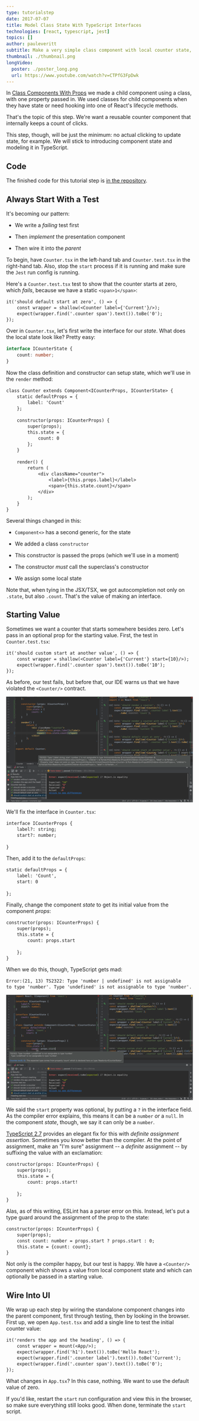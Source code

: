 ```yaml
---
type: tutorialstep
date: 2017-07-07
title: Model Class State With TypeScript Interfaces
technologies: [react, typescript, jest]
topics: []
author: pauleveritt
subtitle: Make a very simple class component with local counter state, then make an interface for that state.
thumbnail: ./thumbnail.png
longVideo:
  poster: ./poster_long.png
  url: https://www.youtube.com/watch?v=CTPfG3FpDwk
---
```


In [Class Components With Props](../class_props/) we made a child component 
using a class, with one property passed in. We used classes for child 
components when they have state or need hooking into one of React's 
lifecycle methods.

That's the topic of this step. We're want a reusable counter component 
that internally keeps a count of clicks.

This step, though, will be just the minimum: no actual clicking to update
state, for example. We will stick to introducing component state and
modeling it in TypeScript.

## Code

The finished code for this tutorial step is 
[in the repository](https://github.com/JetBrains/pycharm_guide/tree/master/demos/tutorials/react_typescript_tdd/class_state).


## Always Start With a Test

It's becoming our pattern: 

- We write a *failing* test first

- Then *implement* the presentation component

- Then wire it into the *parent* 

To begin, have `Counter.tsx` in the left-hand tab and `Counter.test.tsx` 
in the right-hand tab. Also, stop the `start` process if it is running 
and make sure the `Jest` run config is running.

Here's a `Counter.test.tsx` test to show that the counter starts at zero,
which *fails*, because we have a static `<span>1</span>`:

```typescript{}
it('should default start at zero', () => {
    const wrapper = shallow(<Counter label={'Current'}/>);
    expect(wrapper.find('.counter span').text()).toBe('0');
});
```

Over in `Counter.tsx`, let's first write the interface for our *state*. 
What does the local state look like? Pretty easy:

```typescript
interface ICounterState {
    count: number;
}
```

Now the class definition and constructor can setup state, which we'll use
in the `render` method:

```typescript{}
class Counter extends Component<ICounterProps, ICounterState> {
    static defaultProps = {
        label: 'Count'
    };

    constructor(props: ICounterProps) {
        super(props);
        this.state = {
            count: 0
        };
    }

    render() {
        return (
            <div className="counter">
                <label>{this.props.label}</label>
                <span>{this.state.count}</span>
            </div>
        );
    }
}
```

Several things changed in this:

- `Component<>` has a second generic, for the state

- We added a class `constructor`

- This constructor is passed the props (which we'll use in a moment)

- The constructor *must* call the superclass's constructor

- We assign some local state

Note that, when tying in the JSX/TSX, we got autocompletion not only 
on `.state`, but also `.count`. That's the value of making an interface.

## Starting Value

Sometimes we want a counter that starts somewhere besides zero. Let's pass
in an optional prop for the starting value. First, the test in
`Counter.test.tsx`:

```typescript{}
it('should custom start at another value', () => {
    const wrapper = shallow(<Counter label={'Current'} start={10}/>);
    expect(wrapper.find('.counter span').text()).toBe('10');
});
```

As before, our test fails, but before that, our IDE warns us that we have
violated the `<Counter/>` contract. 

![No Start Prop Allowed](./screenshots/no_start.png)

We'll fix the interface in `Counter.tsx`:

```typescript{3}
interface ICounterProps {
    label?: string;
    start?: number;

}
```

Then, add it to the `defaultProps`:

```typescript{3}
static defaultProps = {
    label: 'Count',
    start: 0

};
```

Finally, change the component *state* to get its initial value from the
component *props*:

```typescript{4}
constructor(props: ICounterProps) {
    super(props);
    this.state = {
        count: props.start

    };
}
```

When we do this, though, TypeScript gets mad:
 
```
Error:(21, 13) TS2322: Type 'number | undefined' is not assignable 
to type 'number'. Type 'undefined' is not assignable to type 'number'.
``` 

![Undefined Not A Number](./screenshots/undefined_not_number.png)
 
We said the `start` property was optional, by putting a `?` in the 
interface field. As the compiler error explains, this means it can be 
a `number` *or* a `null`. In the component *state*, though, we say 
it can only be a `number`.

[TypeScript 2.7](https://www.typescriptlang.org/docs/handbook/release-notes/typescript-2-7.html)
provides an elegant fix for this with *definite assignment assertion*.
Sometimes you know better than the compiler. At the point of assignment,
make an "I'm sure" assignment -- a *definite* assignment -- by suffixing the
value with an exclamation:

```typescript{4}
constructor(props: ICounterProps) {
    super(props);
    this.state = {
        count: props.start!
        
    };
}
```

Alas, as of this writing, ESLint has a parser error on this. Instead, 
let's put a type guard around the assignment of the prop to the state:

```typescript{}
constructor(props: ICounterProps) {
    super(props);
    const count: number = props.start ? props.start : 0;
    this.state = {count: count};
}
```

Not only is the compiler happy, but our test is happy. We have a
`<Counter/>` component which shows a value from local component state and
which can optionally be passed in a starting value.

## Wire Into UI

We wrap up each step by wiring the standalone component changes into the
parent component, first through testing, then by looking in the browser.
First up, we open `App.test.tsx` and add a single line to test the
initial counter value:

```typescript{5}
it('renders the app and the heading', () => {
    const wrapper = mount(<App/>);
    expect(wrapper.find('h1').text()).toBe('Hello React');
    expect(wrapper.find('.counter label').text()).toBe('Current');
    expect(wrapper.find('.counter span').text()).toBe('0');
});
```

What changes in `App.tsx`? In this case, nothing. We want to use the default
value of zero.

If you'd like, restart the `start` run configuration and view this in the
browser, so make sure everything still looks good. When done, terminate the
`start` script.
